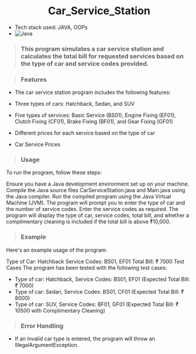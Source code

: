 <h1 align="center"> Car_Service_Station </h1>

* Tech stack used: JAVA, OOPs
*  ![Java](https://img.shields.io/badge/Language-Java%208%20or%20higher-yellow)

>### This program simulates a car service station and calculates the total bill for requested services based on the type of car and service codes provided.

>### Features
* The car service station program includes the following features:

* Three types of cars: Hatchback, Sedan, and SUV
* Five types of services: Basic Service (BS01), Engine Fixing (EF01), Clutch Fixing (CF01), Brake Fixing (BF01), and Gear Fixing (GF01)
* Different prices for each service based on the type of car
* Car Service Prices

>### Usage
To run the program, follow these steps:

Ensure you have a Java development environment set up on your machine.
Compile the Java source files CarServiceStation.java and Main.java using the Java compiler.
Run the compiled program using the Java Virtual Machine (JVM).
The program will prompt you to enter the type of car and the number of service codes.
Enter the service codes as required.
The program will display the type of car, service codes, total bill, and whether a complimentary cleaning is included if the total bill is above ₹10,000.

>### Example
Here's an example usage of the program:

  Type of Car: Hatchback
  Service Codes: BS01, EF01
  Total Bill: ₹ 7000
  Test Cases
  The program has been tested with the following test cases:

* Type of car: Hatchback, Service Codes: BS01, EF01 (Expected Total Bill: ₹ 7000)
* Type of car: Sedan, Service Codes: BS01, CF01 (Expected Total Bill: ₹ 8000)
* Type of car: SUV, Service Codes: BF01, GF01 (Expected Total Bill: ₹ 10500 with Complimentary Cleaning)

>### Error Handling
* If an invalid car type is entered, the program will throw an IllegalArgumentException.
